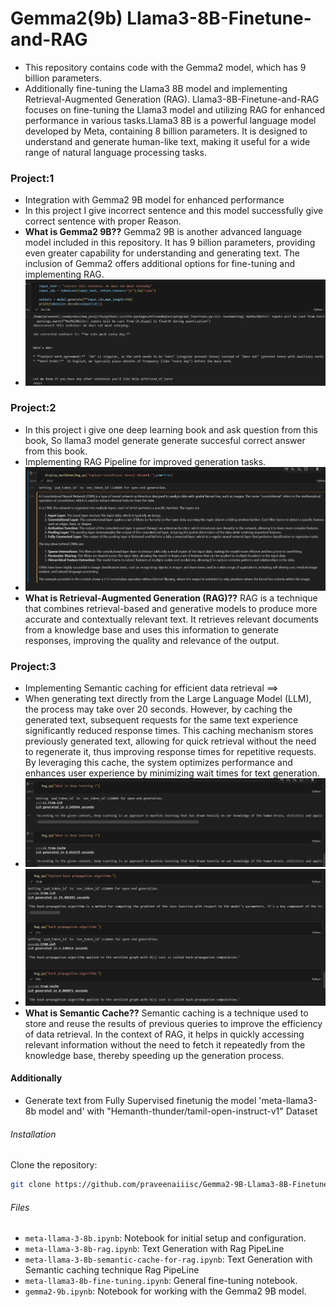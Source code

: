 # Gemma2(9b) Llama3-8B-Finetune-and-RAG

- This repository contains code with the Gemma2 model, which has 9 billion parameters.
- Additionally fine-tuning the Llama3 8B model and implementing Retrieval-Augmented Generation (RAG). Llama3-8B-Finetune-and-RAG focuses on fine-tuning the Llama3 model and utilizing RAG for enhanced performance in various tasks.Llama3 8B is a powerful language model developed by Meta, containing 8 billion parameters. It is designed to understand and generate human-like text, making it useful for a wide range of natural language processing tasks.

### Project:1
- Integration with Gemma2 9B model for enhanced performance
- In this project I give incorrect sentence and this model successfully give correct sentence with proper Reason.
- **What is Gemma2 9B??**
Gemma2 9B is another advanced language model included in this repository. It has 9 billion parameters, providing even greater capability for understanding and generating text. The inclusion of Gemma2 offers additional options for fine-tuning and implementing RAG.
- ![Result](image-2.png)
  
### Project:2
- In this project i give one deep learning book and ask question from this book, So llama3 model generate generate succesful correct answer from this book. 
- Implementing RAG Pipeline for improved generation tasks.
- ![Result](image-1.png)
- **What is Retrieval-Augmented Generation (RAG)??**
RAG is a technique that combines retrieval-based and generative models to produce more accurate and contextually relevant text. It retrieves relevant documents from a knowledge base and uses this information to generate responses, improving the quality and relevance of the output.

### Project:3
- Implementing Semantic caching for efficient data retrieval ==>
- When generating text directly from the Large Language Model (LLM), the process may take over 20 seconds. However, by caching the generated text, subsequent requests for the same text experience significantly reduced response times. This caching mechanism stores previously generated text, allowing for quick retrieval without the need to regenerate it, thus improving response times for repetitive requests. By leveraging this cache, the system optimizes performance and enhances user experience by minimizing wait times for text generation.
- ![Result](<Screenshot 2024-07-06 203437.png>)
- ![alt text](image.png)
- **What is Semantic Cache??**
Semantic caching is a technique used to store and reuse the results of previous queries to improve the efficiency of data retrieval. In the context of RAG, it helps in quickly accessing relevant information without the need to fetch it repeatedly from the knowledge base, thereby speeding up the generation process.


#### Additionally
- Generate text from Fully Supervised finetunig the model 'meta-llama3-8b model and' with "Hemanth-thunder/tamil-open-instruct-v1" Dataset

###### Installation
Clone the repository:
```bash
git clone https://github.com/praveenaiiisc/Gemma2-9B-Llama3-8B-Finetune-and-RAG-Project.git
```

###### Files
- `meta-llama-3-8b.ipynb`: Notebook for initial setup and configuration.
- `meta-llama-3-8b-rag.ipynb`: Text Generation with Rag PipeLine 
- `meta-llama-3-8b-semantic-cache-for-rag.ipynb`: Text Generation with Semantic caching technique Rag PipeLine
- `meta-llama3-8b-fine-tuning.ipynb`: General fine-tuning notebook.
- `gemma2-9b.ipynb`: Notebook for working with the Gemma2 9B model.
